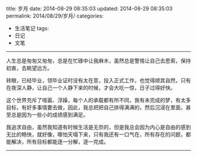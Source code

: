 title: 岁月
date: 2014-08-29 08:35:03
updated: 2014-08-29 08:35:03
permalink: 2014/08/29/岁月/
categories:
- 生活笔记
tags:
- 日记
- 文笔

---

人生总是匆匆又匆匆，总是在忙碌中让我麻木，虽然总是警惕让自己去思索，保持初衷，去眺望远方。

<!--more-->
转眼，已经毕业，领毕业证时没有太在意，投入正式工作，也觉得顺其自然，只有在夜深人静，让自己一个人静下来的时候，才会大吃一惊，日子过得好快。

这个世界充斥了喧嚣、浮躁，每个人的承载都有所不同，我有未完成的梦，有太多目标，有好多事情要去做，因此，我总把把自己排得满满的，然后沉浸在里面，甚至总是因为一些小的成绩感到满足。

我追求自由，虽然我知道有时候生活是无奈的，但是我总会因为内心是自由的感到无比的畅快，就好像，哪怕天塌下来，只有我还有一口气在，所有存在的问题，都能解决，所有目标都能逐一分解，逐一完成。

---
